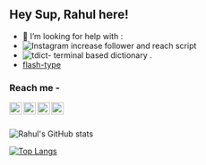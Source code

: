 ## Hey Sup, Rahul here!

 
- 🤔 I’m looking for help with : 
-  ![Instagram increase follower and reach script](https://github.com/rahulnegi20/INCREASE-FOLLOWERS-OF-INSTAGRAM-ORGANICALLY-WITH-THIS-SCRIPT-) 
-  ![tdict- terminal based dictionary](https://github.com/rahulnegi20/tdict/issues/) .
-   [flash-type](https://github.com/rahulnegi20/flash-type/issues)
### Reach me - 

[<img align="left" alt="Rahul Negi | LinkedIn" width="22px" src="https://cdn.jsdelivr.net/npm/simple-icons@v3/icons/linkedin.svg" />][linkedin]
[<img align="left" alt="Rahul Negi | Twitter" width="22px" src="https://cdn.jsdelivr.net/npm/simple-icons@v3/icons/twitter.svg" />][twitter]
[<img align="left" alt="Rahul Negi | Instagram" width="22px" src="https://cdn.jsdelivr.net/npm/simple-icons@v3/icons/instagram.svg" />][instagram]
[<img align="left" alt="Rahul Negi | Gmail" width="22px" src="https://cdn.jsdelivr.net/npm/simple-icons@v3/icons/gmail.svg" />][gmail]

<br>
<br>


![Rahul's GitHub stats](https://github-readme-stats.vercel.app/api?username=rahulnegi20&show_icons=true&theme=tokyonight)

[![Top Langs](https://github-readme-stats.vercel.app/api/top-langs/?username=rahulnegi20&layout=compact&langs_count=6&exclude_repo=what-i-learned-in-ml,The-Spark-Foundation-Task-Data-Science-)](https://github.com/anuraghazra/github-readme-stats)



[twitter]: https://twitter.com/RahulNe34485595
[instagram]: https://www.instagram.com/_rahul._.negi_/
[linkedin]: https://www.linkedin.com/in/rahul-negi-57b70a145/
[gmail]: mailto:negirahul2021@gmail.com
